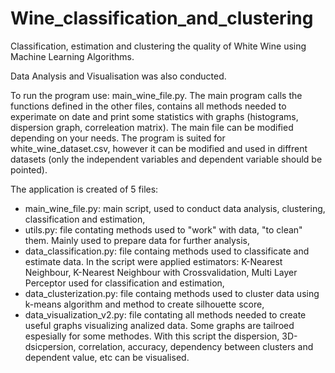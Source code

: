 # Wine_classification_and_clustering
Classification, estimation and clustering the quality of White Wine using Machine Learning Algorithms. 

Data Analysis and Visualisation was also conducted.


To run the program use: main_wine_file.py. The main program calls the functions defined in the other files, contains all methods needed to experimate on date and print some statistics with graphs (histograms, dispersion graph, correleation matrix). 
The main file can be modified depending on your needs. The program is suited for white_wine_dataset.csv, however it can be modified and used in diffrent datasets (only the independent variables and dependent variable should be pointed).

The application is created of 5 files:
- main_wine_file.py: main script, used to conduct data analysis, clustering, classification and estimation,
- utils.py: file contating methods used to "work" with data, "to clean" them. Mainly used to prepare data for further analysis,
- data_classification.py: file containg methods used to classificate and estimate data. In the script were applied estimators: K-Nearest Neighbour, K-Nearest Neighbour with Crossvalidation, Multi Layer Perceptor used for classification and estimation,
- data_clusterization.py: file containg methods used to cluster data using k-means algorithm and method to create silhouette score,
- data_visualization_v2.py: file contating all methods needed to create useful graphs visualizing analized data. Some graphs are tailroed espesially for some methodes. With this script the dispersion, 3D-dsicpersion, correlation, accuracy, dependency between clusters and dependent value, etc can be visualised.
